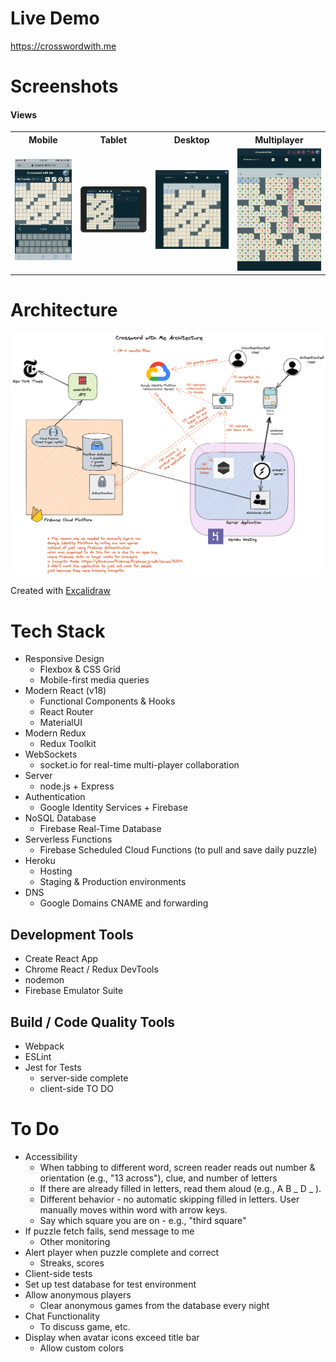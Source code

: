 # Live Demo

https://crosswordwith.me

# Screenshots 

#### Views
<table>
 <tr>
  <th>Mobile</th>
  <th>Tablet</th>
  <th>Desktop</th>
  <th>Multiplayer</th>
 </tr>
 <tr>
  <td><img alt="mobile-view" src="./images/mobile.jpeg" width="300"></td>
  <td><img alt="tablet-view" src="./images/tablet.png" width="400"></td>
  <td><img alt="desktop-view" src="./images/desktop.png" width="400"></td>
  <td><img alt="multiplayer-view" src="./images/multiplayer.png" width="400"></td>
 </tr>
  <tr>
 </tr>
</table>

# Architecture
<img alt="crossword-software-architecture-diagram" src="./images/crossword-architecture.png" width="800">

Created with [Excalidraw](https://excalidraw.com/)


# Tech Stack

* Responsive Design
  * Flexbox & CSS Grid
  * Mobile-first media queries
* Modern React (v18)
  * Functional Components & Hooks
  * React Router
  * MaterialUI 
* Modern Redux
  * Redux Toolkit
* WebSockets
  * socket.io for real-time multi-player collaboration
* Server
  * node.js + Express
* Authentication
  * Google Identity Services + Firebase
* NoSQL Database
  * Firebase Real-Time Database
* Serverless Functions
  * Firebase Scheduled Cloud Functions (to pull and save daily puzzle)
* Heroku  
  * Hosting
  * Staging & Production environments
* DNS
  * Google Domains CNAME and forwarding

## Development Tools
* Create React App
* Chrome React / Redux DevTools
* nodemon
* Firebase Emulator Suite

## Build / Code Quality Tools
* Webpack
* ESLint
* Jest for Tests
  * server-side complete
  * client-side TO DO
  
# To Do 
* Accessibility
  * When tabbing to different word, screen reader reads out number & orientation (e.g., "13 across"), clue, and number of letters
  * If there are already filled in letters, read them aloud (e.g., A B _ D _ ). 
  * Different behavior - no automatic skipping filled in letters. User manually moves within word with arrow keys.
  * Say which square you are on - e.g., "third square"
* If puzzle fetch fails, send message to me
  * Other monitoring
* Alert player when puzzle complete and correct
  * Streaks, scores
* Client-side tests
* Set up test database for test environment
* Allow anonymous players
  * Clear anonymous games from the database every night
* Chat Functionality
  * To discuss game, etc. 
* Display when avatar icons exceed title bar
  * Allow custom colors







